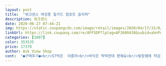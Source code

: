 ```yaml
---
layout: post 
title:  "워크센스 여성용 힐가드 컴포트 슬리퍼" 
description: 워크센스  ..
date: 2020-06-27 07:44:21 
img: https://static.coupangcdn.com/image/retail/images/2020/04/17/15/0/b7df6cb9-d75a-475d-b535-f4982a9ee05f.jpg 
linkUrl: https://link.coupang.com/re/AFFSDP?lptag=AF3600438&subid=ahnPublicAsk&pageKey=1478123410&itemId=2539516101&vendorItemId=70532249495&traceid=V0-113-ed5c33945170c626 
categories: [1007] 
color: 353535 
price: 17370 
author: Ask View Shop 
cont:  "●구매후기●<br/>57먹은  아줌마<br/>바닥은 딱딱한데 편해요<br/>발등땜에 착감기는 느낌이예요<br/>발은편함  발바닥  안미끄러움  밑바닥  안미끄러움  칼발은 아닌데 발이 조금 삐져나가는  느낌<br/>발폭이 꽉 쫄려요.<br/>잘 안들어가네요.<br/><br/>베이지색에  베이지양말  신음  발이안이뻐서.<br/>.<br/><br/>슬리퍼 230으로구입  한철신다버릴려고.<br/>.<br/>모든 슬리퍼 한해신으면  늘어나서  미끄러움ㅠ<br/>신발  쫌묵직함^^<br/>신으면 발이 답답함.<br/>한치수 큰거 사야 했나봅니다.<br/><br/>운동화 240이 큰 편인데<br/>운동화 편하게235신음<br/>이 제품 240 은 작아요.<br/>  길이는 맞는듯 하는데<br/>전 230235중간사이즈라 230을시켰더니 딱맞네요<br/>" 
---
```

